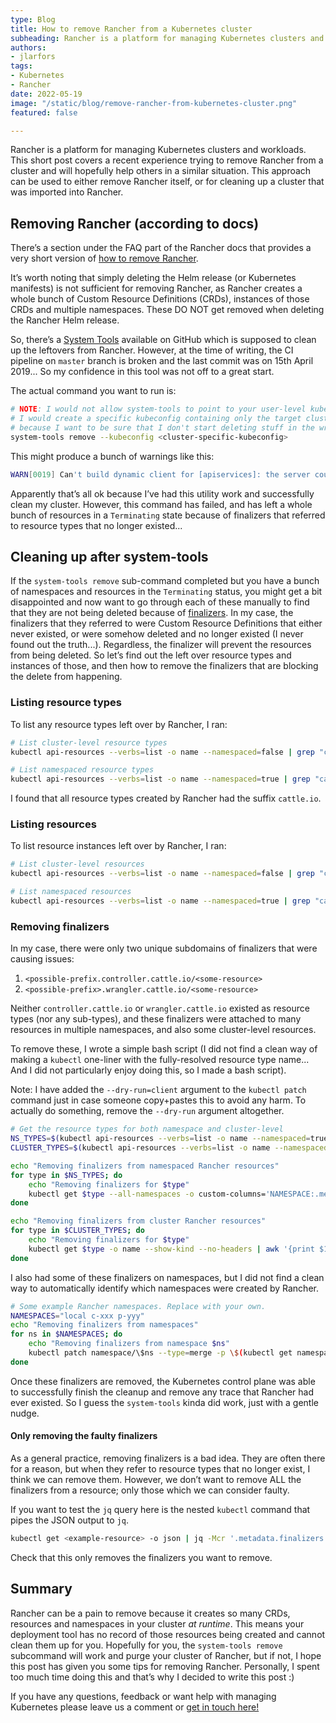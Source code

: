 ```yaml
---
type: Blog
title: How to remove Rancher from a Kubernetes cluster
subheading: Rancher is a platform for managing Kubernetes clusters and workloads. This short post covers a recent experience trying to remove Rancher from a cluster. This approach can be used to either remove Rancher itself, or for cleaning up a cluster that was imported into Rancher.
authors:
- jlarfors
tags:
- Kubernetes
- Rancher
date: 2022-05-19
image: "/static/blog/remove-rancher-from-kubernetes-cluster.png"
featured: false

---
```


Rancher is a platform for managing Kubernetes clusters and workloads. This short post covers a recent experience trying to remove Rancher from a cluster and will hopefully help others in a similar situation. This approach can be used to either remove Rancher itself, or for cleaning up a cluster that was imported into Rancher.

## Removing Rancher (according to docs)

There’s a section under the FAQ part of the Rancher docs that provides a very short version of [how to remove Rancher](https://rancher.com/docs/rancher/v2.6/en/faq/removing-rancher/#what-if-i-don-t-want-rancher-anymore).

It’s worth noting that simply deleting the Helm release (or Kubernetes manifests) is not sufficient for removing Rancher, as Rancher creates a whole bunch of Custom Resource Definitions (CRDs), instances of those CRDs and multiple namespaces. These DO NOT get removed when deleting the Rancher Helm release.

So, there’s a [System Tools](https://github.com/rancher/system-tools) available on GitHub which is supposed to clean up the leftovers from Rancher. However, at the time of writing, the CI pipeline on `master` branch is broken and the last commit was on 15th April 2019... So my confidence in this tool was not off to a great start.

The actual command you want to run is:

```bash
# NOTE: I would not allow system-tools to point to your user-level kubeconfig.
# I would create a specific kubeconfig containing only the target cluster configs
# because I want to be sure that I don't start deleting stuff in the wrong cluster
system-tools remove --kubeconfig <cluster-specific-kubeconfig>
```

This might produce a bunch of warnings like this:

```bash
WARN[0019] Can't build dynamic client for [apiservices]: the server could not find the requested resource
```

Apparently that’s all ok because I’ve had this utility work and successfully clean my cluster. However, this command has failed, and has left a whole bunch of resources in a `Terminating` state because of finalizers that referred to resource types that no longer existed...

## Cleaning up after system-tools

If the `system-tools remove` sub-command completed but you have a bunch of namespaces and resources in the `Terminating` status, you might get a bit disappointed and now want to go through each of these manually to find that they are not being deleted because of [finalizers](https://kubernetes.io/docs/concepts/overview/working-with-objects/finalizers/). In my case, the finalizers that they referred to were Custom Resource Definitions that either never existed, or were somehow deleted and no longer existed (I never found out the truth...). Regardless, the finalizer will prevent the resources from being deleted. So let’s find out the left over resource types and instances of those, and then how to remove the finalizers that are blocking the delete from happening.

### Listing resource types

To list any resource types left over by Rancher, I  ran:

```bash
# List cluster-level resource types
kubectl api-resources --verbs=list -o name --namespaced=false | grep "cattle.io"

# List namespaced resource types
kubectl api-resources --verbs=list -o name --namespaced=true | grep "cattle.io"
```

I found that all resource types created by Rancher had the suffix `cattle.io`.

### Listing resources

To list resource instances left over by Rancher, I ran:

```bash
# List cluster-level resources
kubectl api-resources --verbs=list -o name --namespaced=false | grep "cattle.io" | xargs -n 1 kubectl get --show-kind

# List namespaced resources
kubectl api-resources --verbs=list -o name --namespaced=true | grep "cattle.io" | xargs -n 1 kubectl get --show-kind --all-namespaces
```

### Removing finalizers

In my case, there were only two unique subdomains of finalizers that were causing issues:

1. `<possible-prefix.controller.cattle.io/<some-resource>`
2. `<possible-prefix>.wrangler.cattle.io/<some-resource>`

Neither `controller.cattle.io` or `wrangler.cattle.io` existed as resource types (nor any sub-types), and these finalizers were attached to many resources in multiple namespaces, and also some cluster-level resources.

To remove these, I wrote a simple bash script (I did not find a clean way of making a `kubectl` one-liner with the fully-resolved resource type name... And I did not particularly enjoy doing this, so I made a bash script).

Note: I have added the `--dry-run=client` argument to the `kubectl patch` command just in case someone copy+pastes this to avoid any harm. To actually do something, remove the `--dry-run` argument altogether.

```bash
# Get the resource types for both namespace and cluster-level
NS_TYPES=$(kubectl api-resources --verbs=list -o name --namespaced=true | grep "cattle.io")
CLUSTER_TYPES=$(kubectl api-resources --verbs=list -o name --namespaced=false | grep "cattle.io")

echo "Removing finalizers from namespaced Rancher resources"
for type in $NS_TYPES; do
    echo "Removing finalizers for $type"
    kubectl get $type --all-namespaces -o custom-columns='NAMESPACE:.metadata.namespace','NAME:.metadata.name' --no-headers | awk '{print $1 " " $2}' | xargs -L1 bash -c "kubectl patch --dry-run=client -n \$0 $type/\$1 --type=merge -p \$(kubectl get -n \$0 $type/\$1 -o json | jq -Mcr '.metadata.finalizers // [] | {metadata:{finalizers:map(select(. | (contains(\"controller.cattle.io/\") or contains(\"wrangler.cattle.io/\")) | not ))}}')"
done

echo "Removing finalizers from cluster Rancher resources"
for type in $CLUSTER_TYPES; do
    echo "Removing finalizers for $type"
    kubectl get $type -o name --show-kind --no-headers | awk '{print $1 }' | xargs -L1 bash -c "kubectl patch --dry-run=client \$0 --type=merge -p \$(kubectl get \$0 -o json | jq -Mcr '.metadata.finalizers // [] | {metadata:{finalizers:map(select(. | (contains(\"controller.cattle.io/\") or contains(\"wrangler.cattle.io/\")) | not ))}}')"
done
```

I also had some of these finalizers on namespaces, but I did not find a clean way to automatically identify which namespaces were created by Rancher.

```bash
# Some example Rancher namespaces. Replace with your own.
NAMESPACES="local c-xxx p-yyy"
echo "Removing finalizers from namespaces"
for ns in $NAMESPACES; do
    echo "Removing finalizers from namespace $ns"
    kubectl patch namespace/\$ns --type=merge -p \$(kubectl get namespace/\$ns -o json | jq -Mcr '.metadata.finalizers // [] | {metadata:{finalizers:map(select(. | (contains(\"controller.cattle.io/\") or contains(\"wrangler.cattle.io/\")) | not ))}}')
done
```

Once these finalizers are removed, the Kubernetes control plane was able to successfully finish the cleanup and remove any trace that Rancher had ever existed. So I guess the `system-tools` kinda did work, just with a gentle nudge.

#### Only removing the faulty finalizers

As a general practice, removing finalizers is a bad idea. They are often there for a reason, but when they refer to resource types that no longer exist, I think we can remove them. However, we don’t want to remove ALL the finalizers from a resource; only those which we can consider faulty.

If you want to test the `jq` query here is the nested `kubectl` command that pipes the JSON output to `jq`.

```bash
kubectl get <example-resource> -o json | jq -Mcr '.metadata.finalizers // [] | {metadata:{finalizers:map(select(. | (contains("controller.cattle.io/") or contains("wrangler.cattle.io/")) | not ))}}'
```

Check that this only removes the finalizers you want to remove.

## Summary

Rancher can be a pain to remove because it creates so many CRDs, resources and namespaces in your cluster *at runtime*. This means your deployment tool has no record of those resources being created and cannot clean them up for you. Hopefully for you, the `system-tools remove` subcommand will work and purge your cluster of Rancher, but if not, I hope this post has given you some tips for removing Rancher. Personally, I spent too much time doing this and that’s why I decided to write this post :)

If you have any questions, feedback or want help with managing Kubernetes please leave us a comment or [get in touch here!](/contact/)
